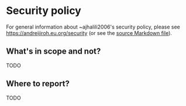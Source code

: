 # Security policy

For general information about ~ajhalili2006's security policy, please see <https://andreijiroh.eu.org/security>
(or see the [source Markdown file](./makrdown/security.md)).

## What's in scope and not?

TODO

## Where to report?

TODO
